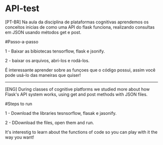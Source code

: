 # API-test
[PT-BR] Na aula da disciplina de plataformas cognitivas aprendemos os conceitos inicias de como uma API do flask funciona, realizando consultas em JSON usando métodos get e post.


#Passo-a-passo


1 - Baixar as bibiotecas tensorflow, flask e jsonify.


2 - baixar os arquivos, abri-los e rodá-los.


 É interessante aprender sobre as funçoes que o código possui, assim você pode usá-lo das maneiras que quiser!

 
--------------------------------------------------------------------------------------------------------------------------------------------------------------------------------------------------------
[ENG] During classes of cognitive platforms we studied more about how Flask's API system works, using get and post methods with JSON files.


#Steps to run


1 - Download the libraries tesnsorflow, flasak e jasonify.


2 - DDownload the files, open them and run.


 It's interestig to learn about the functions of code so you can play with it the way you want!
